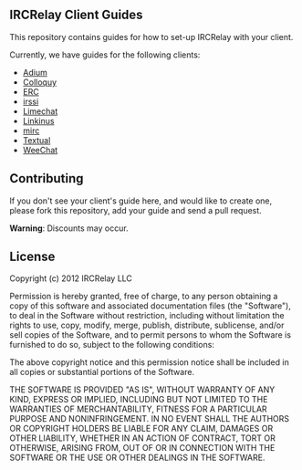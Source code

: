 ## IRCRelay Client Guides

This repository contains guides for how to set-up IRCRelay with your client.

Currently, we have guides for the following clients:

- [Adium](https://github.com/ircrelay/ircrelay-client-guides/blob/master/guides/adium/guide.md#adium-ircrelay-set-up-guide)
- [Colloquy](https://github.com/ircrelay/ircrelay-client-guides/blob/master/guides/colloquy/guide.md#colloquy-ircrelay-set-up-guide)
- [ERC](https://github.com/ircrelay/ircrelay-client-guides/blob/master/guides/erc/guide.md#erc-ircrelay-set-up-guide)
- [irssi](https://github.com/ircrelay/ircrelay-client-guides/blob/master/guides/irssi/guide.md#irssi-ircrelay-set-up-guide)
- [Limechat](https://github.com/ircrelay/ircrelay-client-guides/blob/master/guides/limechat/guide.md#limechat-ircrelay-set-up-guide)
- [Linkinus](https://github.com/ircrelay/ircrelay-client-guides/blob/master/guides/linkinus/guide.md#linkinus-ircrelay-set-up-guide)
- [mirc](https://github.com/ircrelay/ircrelay-client-guides/blob/master/guides/mirc/guide.md#mirc-ircrelay-set-up-guide)
- [Textual](https://github.com/ircrelay/ircrelay-client-guides/blob/master/guides/textual/guide.md#textual-ircrelay-set-up-guide)
- [WeeChat](https://github.com/ircrelay/ircrelay-client-guides/blob/master/guides/weechat/guide.md#weechat-ircrelay-set-up-guide)

## Contributing

If you don't see your client's guide here, and would like to create one, please
fork this repository, add your guide and send a pull request.

**Warning**: Discounts may occur.

## License

Copyright (c) 2012 IRCRelay LLC

Permission is hereby granted, free of charge, to any person obtaining a copy of this software and associated documentation files (the "Software"), to deal in the Software without restriction, including without limitation the rights to use, copy, modify, merge, publish, distribute, sublicense, and/or sell copies of the Software, and to permit persons to whom the Software is furnished to do so, subject to the following conditions:

The above copyright notice and this permission notice shall be included in all copies or substantial portions of the Software.

THE SOFTWARE IS PROVIDED "AS IS", WITHOUT WARRANTY OF ANY KIND, EXPRESS OR IMPLIED, INCLUDING BUT NOT LIMITED TO THE WARRANTIES OF MERCHANTABILITY, FITNESS FOR A PARTICULAR PURPOSE AND NONINFRINGEMENT. IN NO EVENT SHALL THE AUTHORS OR COPYRIGHT HOLDERS BE LIABLE FOR ANY CLAIM, DAMAGES OR OTHER LIABILITY, WHETHER IN AN ACTION OF CONTRACT, TORT OR OTHERWISE, ARISING FROM, OUT OF OR IN CONNECTION WITH THE SOFTWARE OR THE USE OR OTHER DEALINGS IN THE SOFTWARE.
